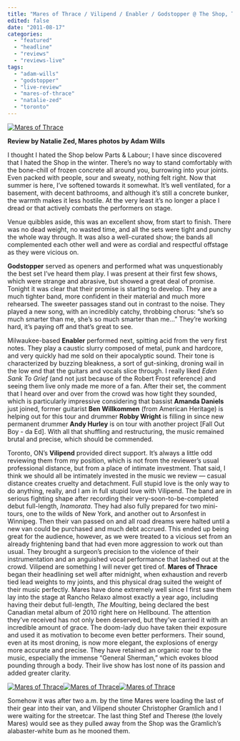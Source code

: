 ```yaml
---
title: "Mares of Thrace / Vilipend / Enabler / Godstopper @ The Shop, Toronto ON, August 12, 2011"
edited: false
date: "2011-08-17"
categories:
  - "featured"
  - "headline"
  - "reviews"
  - "reviews-live"
tags:
  - "adam-wills"
  - "godstopper"
  - "live-review"
  - "mares-of-thrace"
  - "natalie-zed"
  - "toronto"
---
```


[![](http://www.hellbound.ca/wp-content/uploads/2011/08/IMG_9688-590x393.jpg "Mares of Thrace")](http://www.hellbound.ca/wp-content/uploads/2011/08/IMG_9688.jpg)

**Review by Natalie Zed, Mares photos by Adam Wills**

I thought I hated the Shop below Parts & Labour; I have since discovered that I hated the Shop in the winter. There’s no way to stand comfortably with the bone-chill of frozen concrete all around you, burrowing into your joints. Even packed with people, sour and sweaty, nothing felt right. Now that summer is here, I’ve softened towards it somewhat. It’s well ventilated, for a basement, with decent bathrooms, and although it’s still a concrete bunker, the warmth makes it less hostile. At the very least it’s no longer a place I dread or that actively combats the performers on stage.

Venue quibbles aside, this was an excellent show, from start to finish. There was no dead weight, no wasted time, and all the sets were tight and punchy the whole way through. It was also a well-curated show; the bands all complemented each other well and were as cordial and respectful offstage as they were vicious on.

**Godstopper** served as openers and performed what was unquestionably the best set I’ve heard them play. I was present at their first few shows, which were strange and abrasive, but showed a great deal of promise. Tonight it was clear that their promise is starting to develop. They are a much tighter band, more confident in their material and much more rehearsed. The sweeter passages stand out in contrast to the noise. They played a new song, with an incredibly catchy, throbbing chorus: “she’s so much smarter than me, she’s so much smarter than me…” They’re working hard, it’s paying off and that’s great to see.

Milwaukee-based **Enabler** performed next, spitting acid from the very first notes. They play a caustic slurry composed of metal, punk and hardcore, and very quickly had me sold on their apocalyptic sound. Their tone is characterized by buzzing bleakness, a sort of gut-sinking, droning wail in the low end that the guitars and vocals slice through. I really liked _Eden Sank To Grief_ (and not just because of the Robert Frost reference) and seeing them live only made me more of a fan. After their set, the comment that I heard over and over from the crowd was how tight they sounded, which is particularly impressive considering that bassist **Amanda Daniels** just joined, former guitarist **Ben Willkommen** (from American Heritage) is helping out for this tour and drummer **Robby Wright** is filling in since new permanent drummer **Andy Hurley** is on tour with another project \[Fall Out Boy - da Ed\]. With all that shuffling and restructuring, the music remained brutal and precise, which should be commended.

Toronto, ON’s **Vilipend** provided direct support. It’s always a little odd reviewing them from my position, which is not from the reviewer’s usual professional distance, but from a place of intimate investment. That said, I think we should all be intimately invested in the music we review — casual distance creates cruelty and detachment. Full stupid love is the only way to do anything, really, and I am in full stupid love with Vilipend. The band are in serious fighting shape after recording their very-soon-to-be-completed debut full-length, _Inamorata_. They had also fully prepared for two mini-tours, one to the wilds of New York, and another out to Arsonfest in Winnipeg. Then their van passed on and all road dreams were halted until a new van could be purchased and much debt accrued. This ended up being great for the audience, however, as we were treated to a vicious set from an already frightening band that had even more aggression to work out than usual. They brought a surgeon’s precision to the violence of their instrumentation and an anguished vocal performance that lashed out at the crowd. Vilipend are something I will never get tired of. **Mares of Thrace** began their headlining set well after midnight, when exhaustion and reverb tied lead weights to my joints, and this physical drag suited the weight of their music perfectly. Mares have done extremely well since I first saw them lay into the stage at Rancho Relaxo almost exactly a year ago, including having their debut full-length, _The Moulting_, being declared the best Canadian metal album of 2010 right here on Hellbound. The attention they’ve received has not only been deserved, but they’ve carried it with an incredible amount of grace. The doom-lady duo have taken their exposure and used it as motivation to become even better performers. Their sound, even at its most droning, is now more elegant, the explosions of energy more accurate and precise. They have retained an organic roar to the music, especially the immense “General Sherman,” which evokes blood pounding through a body. Their live show has lost none of its passion and added greater clarity.

[![](http://www.hellbound.ca/wp-content/uploads/2011/08/IMG_9686-182x182.jpg "Mares of Thrace")](http://www.hellbound.ca/wp-content/uploads/2011/08/IMG_9686.jpg)[![](http://www.hellbound.ca/wp-content/uploads/2011/08/IMG_9692-182x182.jpg "Mares of Thrace")](http://www.hellbound.ca/wp-content/uploads/2011/08/IMG_9692.jpg)[![](http://www.hellbound.ca/wp-content/uploads/2011/08/IMG_9705-182x182.jpg "Mares of Thrace")](http://www.hellbound.ca/wp-content/uploads/2011/08/IMG_9705.jpg)

Somehow it was after two a.m. by the time Mares were loading the last of their gear into their van, and Vilipend shouter Christopher Gramlich and I were waiting for the streetcar. The last thing Stef and Therese (the lovely Mares) would see as they pulled away from the Shop was the Gramlich’s alabaster-white bum as he mooned them.
